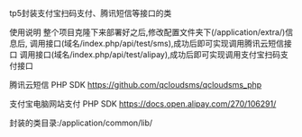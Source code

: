 tp5封装支付宝扫码支付、腾讯短信等接口的类

使用说明
整个项目克隆下来部署好之后,修改配置文件夹下(/application/extra/)信息后,
调用接口(域名/index.php/api/test/sms),成功后即可实现调用腾讯云短信接口
调用接口(域名/index.php/api/test/alipay),成功后即可实现调用支付宝扫码支付接口

腾讯云短信 PHP SDK
https://github.com/qcloudsms/qcloudsms_php

支付宝电脑网站支付 PHP SDK
https://docs.open.alipay.com/270/106291/

封装的类目录:/application/common/lib/


